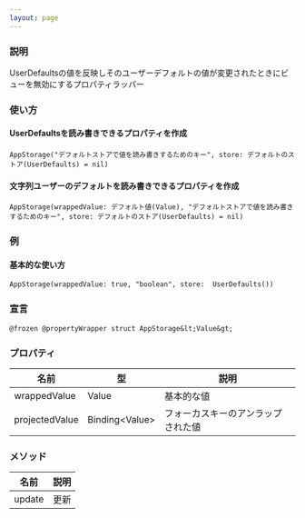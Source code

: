 ```yaml
---
layout: page
---
```


### 説明

UserDefaultsの値を反映しそのユーザーデフォルトの値が変更されたときにビューを無効にするプロパティラッパー

### 使い方

#### UserDefaultsを読み書きできるプロパティを作成

    AppStorage("デフォルトストアで値を読み書きするためのキー", store: デフォルトのストア(UserDefaults) = nil)

#### 文字列ユーザーのデフォルトを読み書きできるプロパティを作成

    AppStorage(wrappedValue: デフォルト値(Value), "デフォルトストアで値を読み書きするためのキー", store: デフォルトのストア(UserDefaults) = nil)

### 例

#### 基本的な使い方

    AppStorage(wrappedValue: true, "boolean", store:  UserDefaults())

### 宣言

    @frozen @propertyWrapper struct AppStorage&lt;Value&gt;

### プロパティ

| 名前             | 型              | 説明                |
| -------------- | -------------- | ----------------- |
| wrappedValue   | Value          | 基本的な値             |
| projectedValue | Binding&lt;Value&gt; | フォーカスキーのアンラップされた値 |

### メソッド

| 名前     | 説明  |
| ------ | --- |
| update | 更新  |
